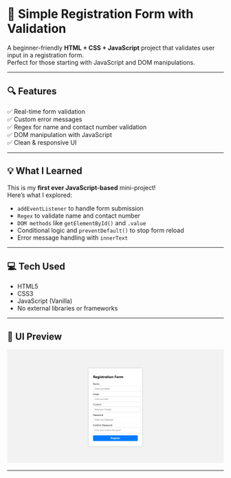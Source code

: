 # 📝 Simple Registration Form with Validation

A beginner-friendly **HTML + CSS + JavaScript** project that validates user input in a registration form.  
Perfect for those starting with JavaScript and DOM manipulations.

---

## 🔍 Features

✅ Real-time form validation  
✅ Custom error messages  
✅ Regex for name and contact number validation  
✅ DOM manipulation with JavaScript  
✅ Clean & responsive UI

---

## 💡 What I Learned

This is my **first ever JavaScript-based** mini-project!  
Here’s what I explored:

- `addEventListener` to handle form submission
- `Regex` to validate name and contact number
- `DOM methods` like `getElementById()` and `.value`
- Conditional logic and `preventDefault()` to stop form reload
- Error message handling with `innerText`

---

## 💻 Tech Used

- HTML5  
- CSS3  
- JavaScript (Vanilla)  
- No external libraries or frameworks

---


## 📸 UI Preview

![Registration Form UI with Validation](./1.png)


---


